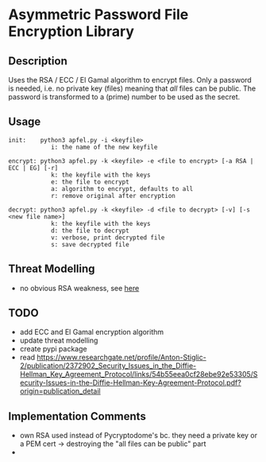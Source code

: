 # Asymmetric Password File Encryption Library
## Description
Uses the RSA / ECC / El Gamal algorithm to encrypt files. Only a password is needed, i.e. no private key (files) meaning that *all* files can be public. The password is transformed to a (prime) number to be used as the secret.

## Usage
```
init:    python3 apfel.py -i <keyfile>
            i: the name of the new keyfile

encrypt: python3 apfel.py -k <keyfile> -e <file to encrypt> [-a RSA | ECC | EG] [-r]
            k: the keyfile with the keys
            e: the file to encrypt
            a: algorithm to encrypt, defaults to all
            r: remove original after encryption
            
decrypt: python3 apfel.py -k <keyfile> -d <file to decrypt> [-v] [-s <new file name>]
            k: the keyfile with the keys
            d: the file to decrypt
            v: verbose, print decrypted file
            s: save decrypted file
```

## Threat Modelling
- no obvious RSA weakness, see [here](helpers/Threat_Modelling.md)

## TODO
- add ECC and El Gamal encryption algorithm
- update threat modelling
- create pypi package
- read https://www.researchgate.net/profile/Anton-Stiglic-2/publication/2372902_Security_Issues_in_the_Diffie-Hellman_Key_Agreement_Protocol/links/54b55eea0cf28ebe92e53305/Security-Issues-in-the-Diffie-Hellman-Key-Agreement-Protocol.pdf?origin=publication_detail

## Implementation Comments
- own RSA used instead of Pycryptodome's bc. they need a private key or a PEM cert -> destroying the "all files can be public" part
-  
